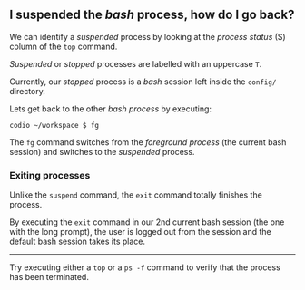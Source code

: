 ## I suspended the _bash_ process, how do I go back?

We can identify a _suspended_ process by looking at the _process status_ (S) column of the `top` command. 

_Suspended_ or _stopped_ processes are labelled with an uppercase `T`. 

Currently, our _stopped_ process is a _bash_ session left inside the `config/` directory. 

Lets get back to the other _bash process_ by executing: 

```
codio ~/workspace $ fg
```

The `fg` command switches from the _foreground process_ (the current bash session) and switches to the _suspended_ process. 

### Exiting processes

Unlike the `suspend` command, the `exit` command totally finishes the process.

By executing the `exit` command in our 2nd current bash session (the one with the long prompt), the user is logged out from the session and the default bash session takes its place.

---

Try executing either a `top` or a `ps -f` command to verify that the process has been terminated.